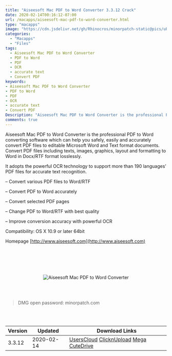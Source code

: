 ```yaml
---
title: "Aiseesoft Mac PDF to Word Converter 3.3.12 Crack"
date: 2020-02-14T00:16:12-07:00
url: /macapps/aiseesoft-mac-pdf-to-word-converter.html
type: "macapps"
image: "https://cdn.jsdelivr.net/gh/Rhinocros/minorpatch-static@pics/uPic/rxFojP.jpg"
categories:
  - "Macapps"
  - "Files"
tags:
  - Aiseesoft Mac PDF to Word Converter
  - PDF to Word
  - PDF
  - OCR
  - accurate text
  - Convert PDF
keywords:
- Aiseesoft Mac PDF to Word Converter
- PDF to Word
- PDF
- OCR
- accurate text
- Convert PDF
Description: "Aiseesoft Mac PDF to Word Converter is the professional PDF to Word converting software which can help you safely, easily and accurately convert PDF files to editable Microsoft Word and Text format documents."
comments: true
---
```


Aiseesoft Mac PDF to Word Converter is the professional PDF to Word converting software which can help you safely, easily and accurately convert PDF files to editable Microsoft Word and Text format documents. Convert PDF files including texts, images, graphics, layout and formatting to Word in Docx/RTF format losslessly.

It adopts the powerful OCR technology to support more than 190 languages’ PDF files for accurate text recognition.

– Convert various PDF files to Word/RTF

– Convert PDF to Word accurately

– Convert selected PDF pages

– Change PDF to Word/RTF with best quality

– Improve conversion accuracy with powerful OCR

Compatibility: OS X 10.9 or later 64bit

Homepage [http://www.aiseesoft.com](http://www.aiseesoft.com)

<br/>
<br/>
<script async src="https://pagead2.googlesyndication.com/pagead/js/adsbygoogle.js"></script>
<ins class="adsbygoogle"
     style="display:block; text-align:center;"
     data-ad-layout="in-article"
     data-ad-format="fluid"
     data-ad-client="ca-pub-8746275014476192"
     data-ad-slot="5144997159"></ins>
<script>
     (adsbygoogle = window.adsbygoogle || []).push({});
</script>
<br/>
<br/>


<center>

![Aiseesoft Mac PDF to Word Converter](https://cdn.jsdelivr.net/gh/Rhinocros/minorpatch-static@pics/uPic/MinorPatch-120200214.jpg)

</center>

<br/>
<br/>


> DMG open password: minorpatch.com

<br/>

<br/>
<div id="history_version" class="history_version">

| Version | Updated | Download Links |
| ---- | ---- | ---- |
| 3.3.12 | 2020-02-14 | [UsersCloud](https://ouo.io/j5jj0BY)   [ClicknUpload](https://ouo.io/zSIrC6)   [Mega](https://ouo.io/WtYzIP)   [CuteDrive](https://ouo.io/pKDCZU) |

</div>

